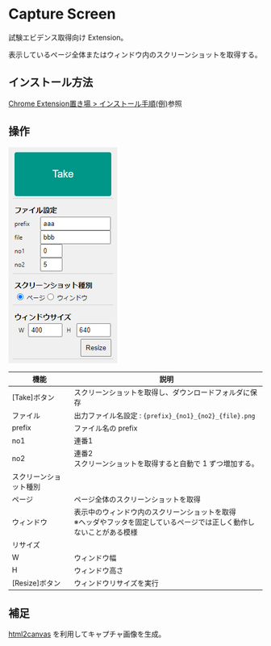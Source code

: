 # Capture Screen
試験エビデンス取得向け Extension。

表示しているページ全体またはウィンドウ内のスクリーンショットを取得する。

## インストール方法

[Chrome Extension置き場 > インストール手順(例)](../ReadMe.md#インストール手順例)参照

## 操作

![画面](./images/ss.png)

|機能   |説明   |
|---|---|
|[Take]ボタン   |スクリーンショットを取得し、ダウンロードフォルダに保存   |
|ファイル| 出力ファイル名設定 : `{prefix}_{no1}_{no2}_{file}.png` |
|prefix| ファイル名の prefix |
|no1| 連番1 |
|no2| 連番2<br />スクリーンショットを取得すると自動で 1 ずつ増加する。 |
|スクリーンショット種別||
|ページ| ページ全体のスクリーンショットを取得 |
|ウィンドウ| 表示中のウィンドウ内のスクリーンショットを取得<br />※ヘッダやフッタを固定しているページでは正しく動作しないことがある模様 |
|リサイズ||
|W|ウィンドウ幅|
|H|ウィンドウ高さ
|[Resize]ボタン|ウィンドウリサイズを実行|

## 補足
[html2canvas](https://html2canvas.hertzen.com/) を利用してキャプチャ画像を生成。
